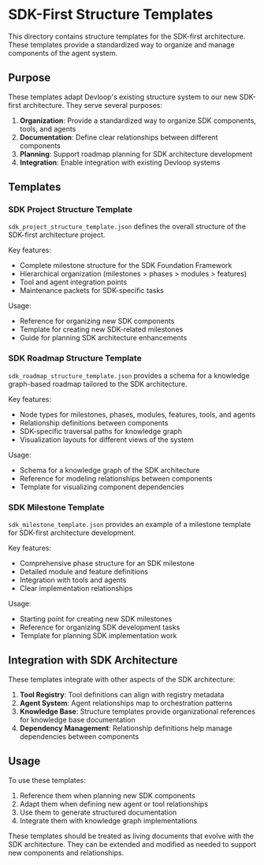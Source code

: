 # SDK-First Structure Templates

This directory contains structure templates for the SDK-first architecture. These templates provide a standardized way to organize and manage components of the agent system.

## Purpose

These templates adapt Devloop's existing structure system to our new SDK-first architecture. They serve several purposes:

1. **Organization**: Provide a standardized way to organize SDK components, tools, and agents
2. **Documentation**: Define clear relationships between different components
3. **Planning**: Support roadmap planning for SDK architecture development
4. **Integration**: Enable integration with existing Devloop systems

## Templates

### SDK Project Structure Template

`sdk_project_structure_template.json` defines the overall structure of the SDK-first architecture project.

Key features:
- Complete milestone structure for the SDK Foundation Framework
- Hierarchical organization (milestones > phases > modules > features)
- Tool and agent integration points
- Maintenance packets for SDK-specific tasks

Usage:
- Reference for organizing new SDK components
- Template for creating new SDK-related milestones
- Guide for planning SDK architecture enhancements

### SDK Roadmap Structure Template

`sdk_roadmap_structure_template.json` provides a schema for a knowledge graph-based roadmap tailored to the SDK architecture.

Key features:
- Node types for milestones, phases, modules, features, tools, and agents
- Relationship definitions between components
- SDK-specific traversal paths for knowledge graph
- Visualization layouts for different views of the system

Usage:
- Schema for a knowledge graph of the SDK architecture
- Reference for modeling relationships between components
- Template for visualizing component dependencies

### SDK Milestone Template

`sdk_milestone_template.json` provides an example of a milestone template for SDK-first architecture development.

Key features:
- Comprehensive phase structure for an SDK milestone
- Detailed module and feature definitions
- Integration with tools and agents
- Clear implementation relationships

Usage:
- Starting point for creating new SDK milestones
- Reference for organizing SDK development tasks
- Template for planning SDK implementation work

## Integration with SDK Architecture

These templates integrate with other aspects of the SDK architecture:

1. **Tool Registry**: Tool definitions can align with registry metadata
2. **Agent System**: Agent relationships map to orchestration patterns
3. **Knowledge Base**: Structure templates provide organizational references for knowledge base documentation
4. **Dependency Management**: Relationship definitions help manage dependencies between components

## Usage

To use these templates:

1. Reference them when planning new SDK components
2. Adapt them when defining new agent or tool relationships
3. Use them to generate structured documentation
4. Integrate them with knowledge graph implementations

These templates should be treated as living documents that evolve with the SDK architecture. They can be extended and modified as needed to support new components and relationships.